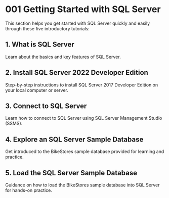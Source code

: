 # 001 Getting Started with SQL Server

This section helps you get started with SQL Server quickly and easily through these five introductory tutorials:

## 1. What is SQL Server

Learn about the basics and key features of SQL Server.

## 2. Install SQL Server 2022 Developer Edition

Step-by-step instructions to install SQL Server 2017 Developer Edition on your local computer or server.

## 3. Connect to SQL Server

Learn how to connect to SQL Server using SQL Server Management Studio (SSMS).

## 4. Explore an SQL Server Sample Database

Get introduced to the BikeStores sample database provided for learning and practice.

## 5. Load the SQL Server Sample Database

Guidance on how to load the BikeStores sample database into SQL Server for hands-on practice.
